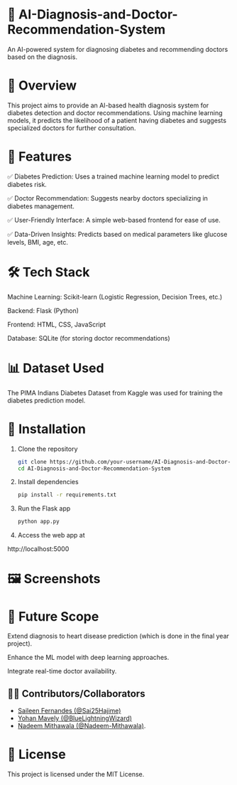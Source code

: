 # 🏥 AI-Diagnosis-and-Doctor-Recommendation-System
 An AI-powered system for diagnosing diabetes and recommending doctors based on the diagnosis.

# 📌 Overview
This project aims to provide an AI-based health diagnosis system for diabetes detection and doctor recommendations. Using machine learning models, it predicts the likelihood of a patient having diabetes and suggests specialized doctors for further consultation.

# 🚀 Features
✅ Diabetes Prediction: Uses a trained machine learning model to predict diabetes risk.

✅ Doctor Recommendation: Suggests nearby doctors specializing in diabetes management.

✅ User-Friendly Interface: A simple web-based frontend for ease of use.

✅ Data-Driven Insights: Predicts based on medical parameters like glucose levels, BMI, age, etc.

# 🛠️ Tech Stack
Machine Learning: Scikit-learn (Logistic Regression, Decision Trees, etc.)

Backend: Flask (Python)

Frontend: HTML, CSS, JavaScript

Database: SQLite (for storing doctor recommendations)

# 📊 Dataset Used
The PIMA Indians Diabetes Dataset from Kaggle was used for training the diabetes prediction model.

# 📜 Installation
1. Clone the repository
   ```bash
   git clone https://github.com/your-username/AI-Diagnosis-and-Doctor-Recommendation-System.git
   cd AI-Diagnosis-and-Doctor-Recommendation-System

2. Install dependencies
   ```bash
   pip install -r requirements.txt

3. Run the Flask app
   ```bash
   python app.py

4. Access the web app at

http://localhost:5000

# 🖼️ Screenshots



# 📌 Future Scope
Extend diagnosis to heart disease prediction (which is done in the final year project).

Enhance the ML model with deep learning approaches.

Integrate real-time doctor availability.




## 👩‍💻 Contributors/Collaborators  
- [Saileen Fernandes (@Sai25Hajime)](https://github.com/Sai25Hajime)
- [Yohan Mavely (@BlueLightningWizard)](https://github.com/BlueLightningWizard) 
- [Nadeem Mithawala (@Nadeem-Mithawala)](https://github.com/Nadeem-Mithawala).

# 📜 License
This project is licensed under the MIT License.
